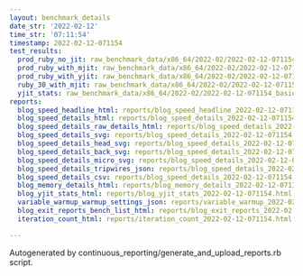 ```yaml
---
layout: benchmark_details
date_str: '2022-02-12'
time_str: '07:11:54'
timestamp: 2022-02-12-071154
test_results:
  prod_ruby_no_jit: raw_benchmark_data/x86_64/2022-02/2022-02-12-071154_basic_benchmark_prod_ruby_no_jit.json
  prod_ruby_with_mjit: raw_benchmark_data/x86_64/2022-02/2022-02-12-071154_basic_benchmark_prod_ruby_with_mjit.json
  prod_ruby_with_yjit: raw_benchmark_data/x86_64/2022-02/2022-02-12-071154_basic_benchmark_prod_ruby_with_yjit.json
  ruby_30_with_mjit: raw_benchmark_data/x86_64/2022-02/2022-02-12-071154_basic_benchmark_ruby_30_with_mjit.json
  yjit_stats: raw_benchmark_data/x86_64/2022-02/2022-02-12-071154_basic_benchmark_yjit_stats.json
reports:
  blog_speed_headline_html: reports/blog_speed_headline_2022-02-12-071154.html
  blog_speed_details_html: reports/blog_speed_details_2022-02-12-071154.html
  blog_speed_details_raw_details_html: reports/blog_speed_details_2022-02-12-071154.raw_details.html
  blog_speed_details_svg: reports/blog_speed_details_2022-02-12-071154.svg
  blog_speed_details_head_svg: reports/blog_speed_details_2022-02-12-071154.head.svg
  blog_speed_details_back_svg: reports/blog_speed_details_2022-02-12-071154.back.svg
  blog_speed_details_micro_svg: reports/blog_speed_details_2022-02-12-071154.micro.svg
  blog_speed_details_tripwires_json: reports/blog_speed_details_2022-02-12-071154.tripwires.json
  blog_speed_details_csv: reports/blog_speed_details_2022-02-12-071154.csv
  blog_memory_details_html: reports/blog_memory_details_2022-02-12-071154.html
  blog_yjit_stats_html: reports/blog_yjit_stats_2022-02-12-071154.html
  variable_warmup_warmup_settings_json: reports/variable_warmup_2022-02-12-071154.warmup_settings.json
  blog_exit_reports_bench_list_html: reports/blog_exit_reports_2022-02-12-071154.bench_list.html
  iteration_count_html: reports/iteration_count_2022-02-12-071154.html

---
```

Autogenerated by continuous_reporting/generate_and_upload_reports.rb script.
